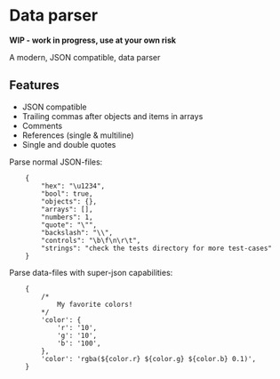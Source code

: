 # Data parser

**WIP - work in progress, use at your own risk**

A modern, JSON compatible, data parser

## Features

- JSON compatible
- Trailing commas after objects and items in arrays
- Comments
- References (single & multiline)
- Single and double quotes

Parse normal JSON-files:

```
    {
        "hex": "\u1234",
        "bool": true,
        "objects": {},
        "arrays": [],
        "numbers": 1,
        "quote": "\"",
        "backslash": "\\",
        "controls": "\b\f\n\r\t",
        "strings": "check the tests directory for more test-cases"
    }
```

Parse data-files with super-json capabilities:

```
    {
        /*
            My favorite colors!
        */
        'color': {
            'r': '10',
            'g': '10',
            'b': '100',
        },
        'color': 'rgba(${color.r} ${color.g} ${color.b} 0.1)',
    }
```
